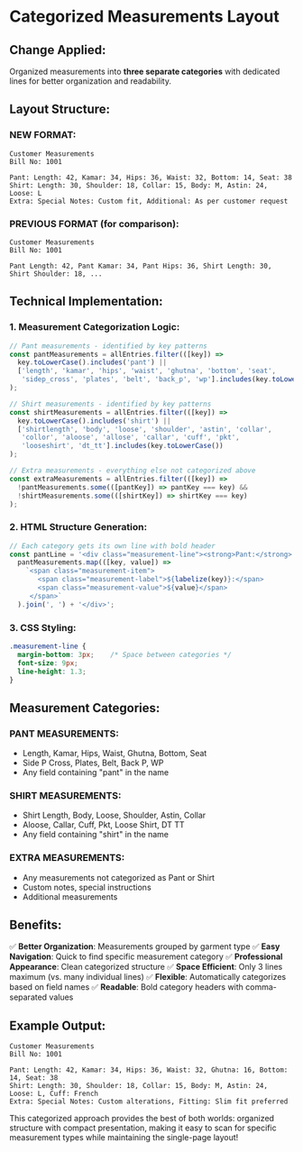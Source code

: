 # Categorized Measurements Layout

## Change Applied:
Organized measurements into **three separate categories** with dedicated lines for better organization and readability.

## Layout Structure:

### NEW FORMAT:
```
Customer Measurements
Bill No: 1001

Pant: Length: 42, Kamar: 34, Hips: 36, Waist: 32, Bottom: 14, Seat: 38
Shirt: Length: 30, Shoulder: 18, Collar: 15, Body: M, Astin: 24, Loose: L
Extra: Special Notes: Custom fit, Additional: As per customer request
```

### PREVIOUS FORMAT (for comparison):
```
Customer Measurements
Bill No: 1001

Pant Length: 42, Pant Kamar: 34, Pant Hips: 36, Shirt Length: 30, Shirt Shoulder: 18, ...
```

## Technical Implementation:

### 1. **Measurement Categorization Logic:**

```javascript
// Pant measurements - identified by key patterns
const pantMeasurements = allEntries.filter(([key]) => 
  key.toLowerCase().includes('pant') || 
  ['length', 'kamar', 'hips', 'waist', 'ghutna', 'bottom', 'seat', 
   'sidep_cross', 'plates', 'belt', 'back_p', 'wp'].includes(key.toLowerCase())
);

// Shirt measurements - identified by key patterns  
const shirtMeasurements = allEntries.filter(([key]) => 
  key.toLowerCase().includes('shirt') || 
  ['shirtlength', 'body', 'loose', 'shoulder', 'astin', 'collar', 
   'collor', 'aloose', 'allose', 'callar', 'cuff', 'pkt', 
   'looseshirt', 'dt_tt'].includes(key.toLowerCase())
);

// Extra measurements - everything else not categorized above
const extraMeasurements = allEntries.filter(([key]) => 
  !pantMeasurements.some(([pantKey]) => pantKey === key) &&
  !shirtMeasurements.some(([shirtKey]) => shirtKey === key)
);
```

### 2. **HTML Structure Generation:**
```javascript
// Each category gets its own line with bold header
const pantLine = '<div class="measurement-line"><strong>Pant:</strong> ' +
  pantMeasurements.map(([key, value]) => 
    `<span class="measurement-item">
       <span class="measurement-label">${labelize(key)}:</span> 
       <span class="measurement-value">${value}</span>
     </span>`
  ).join(', ') + '</div>';
```

### 3. **CSS Styling:**
```css
.measurement-line {
  margin-bottom: 3px;    /* Space between categories */
  font-size: 9px;
  line-height: 1.3;
}
```

## Measurement Categories:

### **PANT MEASUREMENTS:**
- Length, Kamar, Hips, Waist, Ghutna, Bottom, Seat
- Side P Cross, Plates, Belt, Back P, WP
- Any field containing "pant" in the name

### **SHIRT MEASUREMENTS:**  
- Shirt Length, Body, Loose, Shoulder, Astin, Collar
- Aloose, Callar, Cuff, Pkt, Loose Shirt, DT TT
- Any field containing "shirt" in the name

### **EXTRA MEASUREMENTS:**
- Any measurements not categorized as Pant or Shirt
- Custom notes, special instructions
- Additional measurements

## Benefits:

✅ **Better Organization**: Measurements grouped by garment type
✅ **Easy Navigation**: Quick to find specific measurement category
✅ **Professional Appearance**: Clean categorized structure
✅ **Space Efficient**: Only 3 lines maximum (vs. many individual lines)
✅ **Flexible**: Automatically categorizes based on field names
✅ **Readable**: Bold category headers with comma-separated values

## Example Output:
```
Customer Measurements  
Bill No: 1001

Pant: Length: 42, Kamar: 34, Hips: 36, Waist: 32, Ghutna: 16, Bottom: 14, Seat: 38
Shirt: Length: 30, Shoulder: 18, Collar: 15, Body: M, Astin: 24, Loose: L, Cuff: French
Extra: Special Notes: Custom alterations, Fitting: Slim fit preferred
```

This categorized approach provides the best of both worlds: organized structure with compact presentation, making it easy to scan for specific measurement types while maintaining the single-page layout!
